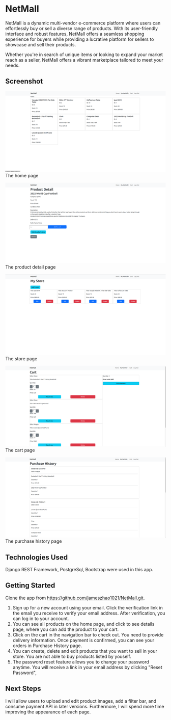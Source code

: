 # NetMall

NetMall is a dynamic multi-vendor e-commerce platform where users can effortlessly buy or sell a diverse range of products. With its user-friendly interface and robust features, NetMall offers a seamless shopping experience for buyers while providing a lucrative platform for sellers to showcase and sell their products. 

Whether you're in search of unique items or looking to expand your market reach as a seller, NetMall offers a vibrant marketplace tailored to meet your needs.


## Screenshot

![Screenshot of the NetMall](./frontend/src/assets/screenshots/homepage.png)
The home page

![Screenshot of the NetMall](./frontend/src/assets/screenshots/productDetail.png)
The product detail page

![Screenshot of the NetMall](./frontend/src/assets/screenshots/myStore.png)
The store page

![Screenshot of the NetMall](./frontend/src/assets/screenshots/cart.png)
The cart page

![Screenshot of the NetMall](./frontend/src/assets/screenshots/purchaseHistory.png)
The purchase history page

## Technologies Used

Django REST Framework, PostgreSql, Bootstrap were used in this app.

## Getting Started

Clone the app from https://github.com/jameszhao1021/NetMall.git.
1. Sign up for a new account using your email. Click the verification link in the email you receive to verify your email address. After verification, you can log in to your account.
2. You can see all products on the home page, and click to see details page, where you can add the product to your cart.
3. Click on the cart in the navigation bar to check out. You need to provide delivery information. Once payment is confirmed, you can see your orders in Purchase History page.
4. You can create, delete and edit products that you want to sell in your store. You are not able to buy products listed by youself. 
5. The password reset feature allows you to change your password anytime. You will receive a link in your email address by clicking "Reset Password",  
  
## Next Steps

I will allow users to upload and edit product images, add a filter bar, and consume payment API in later versions. Furthermore, I will spend more time improving the appearance of each page. 